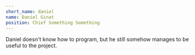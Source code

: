 ```yaml
---
short_name: daniel
name: Daniel Ginat
position: Chief Something Something
---
```

Daniel doesn't know how to program, but he still somehow manages to be useful to the project.
